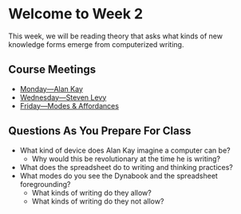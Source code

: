 # Welcome to Week 2

This week, we will be reading theory that asks what kinds of new knowledge forms emerge from computerized writing.

## Course Meetings

* [Monday—Alan Kay](day04.md)
* [Wednesday—Steven Levy](day05.md)
* [Friday—Modes & Affordances](day06.md)

## Questions As You Prepare For Class

* What kind of device does Alan Kay imagine a computer can be?
	* Why would this be revolutionary at the time he is writing?
* What does the spreadsheet do to writing and thinking practices?
* What modes do you see the Dynabook and the spreadsheet foregrounding?
	* What kinds of writing do they allow?
	* What kinds of writing do they not allow?